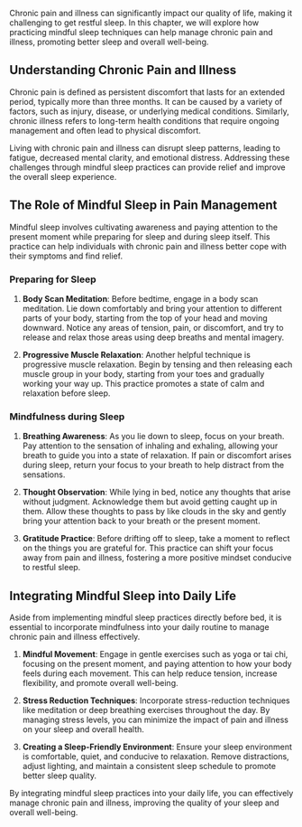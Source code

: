 
Chronic pain and illness can significantly impact our quality of life, making it challenging to get restful sleep. In this chapter, we will explore how practicing mindful sleep techniques can help manage chronic pain and illness, promoting better sleep and overall well-being.

Understanding Chronic Pain and Illness
--------------------------------------

Chronic pain is defined as persistent discomfort that lasts for an extended period, typically more than three months. It can be caused by a variety of factors, such as injury, disease, or underlying medical conditions. Similarly, chronic illness refers to long-term health conditions that require ongoing management and often lead to physical discomfort.

Living with chronic pain and illness can disrupt sleep patterns, leading to fatigue, decreased mental clarity, and emotional distress. Addressing these challenges through mindful sleep practices can provide relief and improve the overall sleep experience.

The Role of Mindful Sleep in Pain Management
--------------------------------------------

Mindful sleep involves cultivating awareness and paying attention to the present moment while preparing for sleep and during sleep itself. This practice can help individuals with chronic pain and illness better cope with their symptoms and find relief.

### Preparing for Sleep

1. **Body Scan Meditation**: Before bedtime, engage in a body scan meditation. Lie down comfortably and bring your attention to different parts of your body, starting from the top of your head and moving downward. Notice any areas of tension, pain, or discomfort, and try to release and relax those areas using deep breaths and mental imagery.

2. **Progressive Muscle Relaxation**: Another helpful technique is progressive muscle relaxation. Begin by tensing and then releasing each muscle group in your body, starting from your toes and gradually working your way up. This practice promotes a state of calm and relaxation before sleep.

### Mindfulness during Sleep

1. **Breathing Awareness**: As you lie down to sleep, focus on your breath. Pay attention to the sensation of inhaling and exhaling, allowing your breath to guide you into a state of relaxation. If pain or discomfort arises during sleep, return your focus to your breath to help distract from the sensations.

2. **Thought Observation**: While lying in bed, notice any thoughts that arise without judgment. Acknowledge them but avoid getting caught up in them. Allow these thoughts to pass by like clouds in the sky and gently bring your attention back to your breath or the present moment.

3. **Gratitude Practice**: Before drifting off to sleep, take a moment to reflect on the things you are grateful for. This practice can shift your focus away from pain and illness, fostering a more positive mindset conducive to restful sleep.

Integrating Mindful Sleep into Daily Life
-----------------------------------------

Aside from implementing mindful sleep practices directly before bed, it is essential to incorporate mindfulness into your daily routine to manage chronic pain and illness effectively.

1. **Mindful Movement**: Engage in gentle exercises such as yoga or tai chi, focusing on the present moment, and paying attention to how your body feels during each movement. This can help reduce tension, increase flexibility, and promote overall well-being.

2. **Stress Reduction Techniques**: Incorporate stress-reduction techniques like meditation or deep breathing exercises throughout the day. By managing stress levels, you can minimize the impact of pain and illness on your sleep and overall health.

3. **Creating a Sleep-Friendly Environment**: Ensure your sleep environment is comfortable, quiet, and conducive to relaxation. Remove distractions, adjust lighting, and maintain a consistent sleep schedule to promote better sleep quality.

By integrating mindful sleep practices into your daily life, you can effectively manage chronic pain and illness, improving the quality of your sleep and overall well-being.
